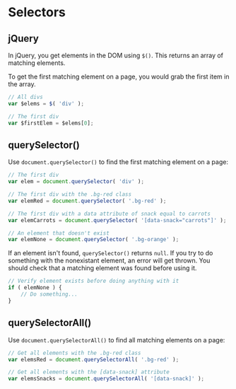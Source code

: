 
# Selectors


## jQuery

In jQuery, you get elements in the DOM using `$()`. This returns an array of matching elements.

To get the first matching element on a page, you would grab the first item in the array.

```javascript
// All divs
var $elems = $( 'div' );

// The first div
var $firstElem = $elems[0];
```


## querySelector()

Use `document.querySelector()` to find the first matching element on a page:

```javascript
// The first div
var elem = document.querySelector( 'div' );

// The first div with the .bg-red class
var elemRed = document.querySelector( '.bg-red' );

// The first div with a data attribute of snack equal to carrots
var elemCarrots = document.querySelector( '[data-snack="carrots"]' );

// An element that doesn't exist
var elemNone = document.querySelector( '.bg-orange' );
```

If an element isn't found, `querySelector()` returns `null`. If you try to do something with the nonexistant element, an error will get thrown. You should check that a matching element was found before using it.

```javascript
// Verify element exists before doing anything with it
if ( elemNone ) {
	// Do something...
}
```


## querySelectorAll()

Use `document.querySelectorAll()` to find all matching elements on a page:

```javascript
// Get all elements with the .bg-red class
var elemsRed = document.querySelectorAll( '.bg-red' );

// Get all elements with the [data-snack] attribute
var elemsSnacks = document.querySelectorAll( '[data-snack]' );
```